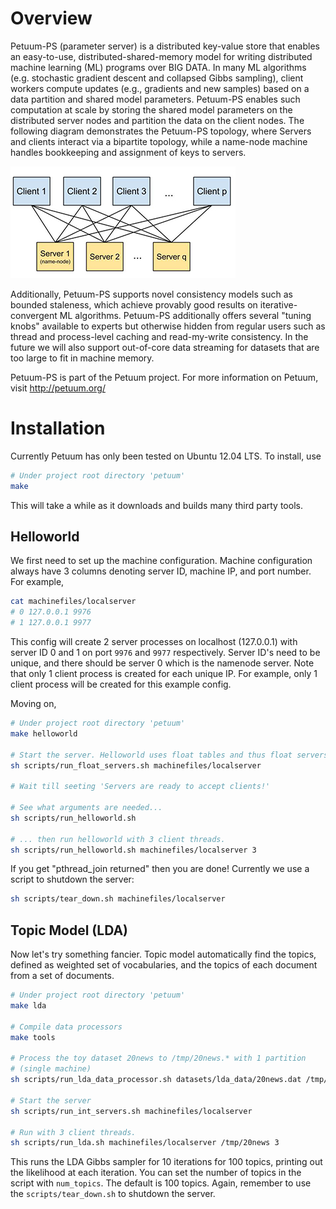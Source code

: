 # Overview

Petuum-PS (parameter server) is a distributed key-value store that enables an
easy-to-use, distributed-shared-memory model for writing distributed machine
learning (ML) programs over BIG DATA. In many ML algorithms (e.g. stochastic
gradient descent and collapsed Gibbs sampling), client workers compute updates
(e.g., gradients and new samples) based on a data partition and shared model
parameters. Petuum-PS enables such computation at scale by storing the shared
model parameters on the distributed server nodes and partition the data on the
client nodes. The following diagram demonstrates the Petuum-PS topology, where
Servers and clients interact via a bipartite topology, while a name-node
machine handles bookkeeping and assignment of keys to servers.

![Alt text](./docs/img/petuum-ps.jpg)

Additionally, Petuum-PS supports novel consistency models such as bounded
staleness, which achieve provably good results on iterative-convergent ML
algorithms. Petuum-PS additionally offers several "tuning knobs" available
to experts but otherwise hidden from regular users such as thread and
process-level caching and read-my-write consistency. In the future we will
also support out-of-core data streaming for datasets that are too large to fit
in machine memory.

Petuum-PS is part of the Petuum project. For more information on Petuum, visit
http://petuum.org/

# Installation

Currently Petuum has only been tested on Ubuntu 12.04 LTS. To install, use

``` sh
# Under project root directory 'petuum'
make
```

This will take a while as it downloads and builds many third party tools.

## Helloworld

We first need to set up the machine configuration. Machine configuration
always have 3 columns denoting server ID, machine IP, and port number. For
example,

``` sh
cat machinefiles/localserver
# 0 127.0.0.1 9976
# 1 127.0.0.1 9977
```

This config will create 2 server processes on localhost (127.0.0.1) with
server ID 0 and 1 on port `9976` and `9977` respectively. Server ID's need to
be unique, and there should be server 0 which is the namenode server. Note
that only 1 client process is created for each unique IP. For example, only 1
client process will be created for this example config.

Moving on,

``` sh
# Under project root directory 'petuum'
make helloworld

# Start the server. Helloworld uses float tables and thus float servers.
sh scripts/run_float_servers.sh machinefiles/localserver

# Wait till seeting 'Servers are ready to accept clients!'

# See what arguments are needed...
sh scripts/run_helloworld.sh

# ... then run helloworld with 3 client threads.
sh scripts/run_helloworld.sh machinefiles/localserver 3
```

If you get "pthread_join returned" then you are done! Currently we use a
script to shutdown the server:

``` sh
sh scripts/tear_down.sh machinefiles/localserver
```

## Topic Model (LDA)

Now let's try something fancier. Topic model automatically find the topics,
defined as weighted set of vocabularies, and the topics of each document from
a set of documents.

``` sh
# Under project root directory 'petuum'
make lda

# Compile data processors
make tools

# Process the toy dataset 20news to /tmp/20news.* with 1 partition 
# (single machine)
sh scripts/run_lda_data_processor.sh datasets/lda_data/20news.dat /tmp/20news 1

# Start the server
sh scripts/run_int_servers.sh machinefiles/localserver

# Run with 3 client threads.
sh scripts/run_lda.sh machinefiles/localserver /tmp/20news 3
```

This runs the LDA Gibbs sampler for 10 iterations for 100 topics, printing out
the likelihood at each iteration. You can set the number of topics in the
script with `num_topics`. The default is 100 topics. Again, remember to use the
`scripts/tear_down.sh` to shutdown the server.
